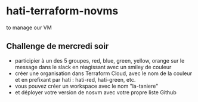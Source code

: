 # hati-terraform-novms
to manage our VM

## Challenge de mercredi soir

- participier à un des 5 groupes, red, blue, green, yellow, orange sur le message dans le slack en réagissant avec un smiley de couleur
- créer une organisation dans Terraform Cloud, avec le nom de la couleur et en prefixant par hati : hati-red, hati-green, etc.
- vous pouvez créer un workspace avec le nom "la-taniere"
- et déployer votre version de nosvm avec votre propre liste Github

